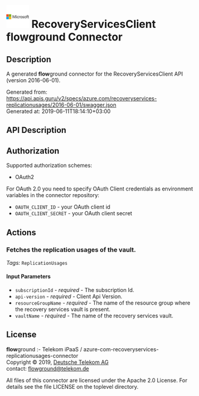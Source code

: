 # ![LOGO](logo.png) RecoveryServicesClient **flow**ground Connector

## Description

A generated **flow**ground connector for the RecoveryServicesClient API (version 2016-06-01).

Generated from: https://api.apis.guru/v2/specs/azure.com/recoveryservices-replicationusages/2016-06-01/swagger.json<br/>
Generated at: 2019-06-11T18:14:10+03:00

## API Description



## Authorization

Supported authorization schemes:
- OAuth2

For OAuth 2.0 you need to specify OAuth Client credentials as environment variables in the connector repository:
* `OAUTH_CLIENT_ID` - your OAuth client id
* `OAUTH_CLIENT_SECRET` - your OAuth client secret

## Actions

### Fetches the replication usages of the vault.

*Tags:* `ReplicationUsages`

#### Input Parameters
* `subscriptionId` - _required_ - The subscription Id.
* `api-version` - _required_ - Client Api Version.
* `resourceGroupName` - _required_ - The name of the resource group where the recovery services vault is present.
* `vaultName` - _required_ - The name of the recovery services vault.

## License

**flow**ground :- Telekom iPaaS / azure-com-recoveryservices-replicationusages-connector<br/>
Copyright © 2019, [Deutsche Telekom AG](https://www.telekom.de)<br/>
contact: flowground@telekom.de

All files of this connector are licensed under the Apache 2.0 License. For details
see the file LICENSE on the toplevel directory.
